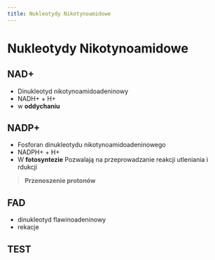 ```yaml
---
title: Nukleotydy Nikotynoamidowe
---
```



# Nukleotydy Nikotynoamidowe
## NAD+
- Dinukleotyd nikotynoamidoadeninowy
- NADH+ + H+
- w **oddychaniu**
## NADP+
- Fosforan dinukleotydu nikotynoamidoadeninowego
- NADPH+ + H+
- W **fotosyntezie**
Pozwalają na przeprowadzanie reakcji utleniania i rdukcji

> **Przenoszenie protonów**

## FAD
- dinukleotyd flawinoadeninowy
- rekacje
## TEST
